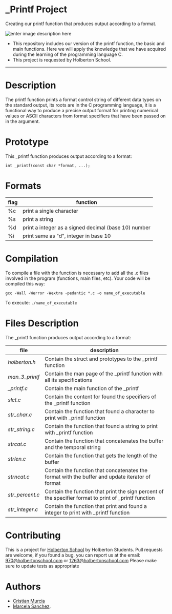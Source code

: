 # _Printf Project
Creating our printf function that produces output according to a format.


![enter image description here](https://lh3.googleusercontent.com/NSs_8OENr-W8QDp_44MyRoqoPymamFlp-QOAFHjD2_2vqCSC925ylCr4v8jc4E6zlD4Rr823aR4=s550 "readme")

- This repository includes our version of the printf function, the basic and main functions. Here we will apply the knowledge that we have acquired during the learning of the programming language C.
- This project is requested by Holberton School.
---------------
**Description**
================
The printf function prints a format control string of different data types on the standard output, its roots are in the C programming language, it is a functional way to produce a precise output format for printing numerical values or ASCII characters from format specifiers that have been passed on in the argument.

**Prototype**
=================
This _printf function produces output according to a format:

    int _printf(const char *format, ...);

**Formats**
=================
|flag|function|
|--|--|
|%c|print a single character|
|%s|print a string|
|%d|print a integer as a signed decimal (base 10) number|
|%i|print same as "d", integer in base 10|

**Compilation**
====================
To compile a file with the function is necessary to add all the .c files involved in the program (functions, main files, etc). Your code will be compiled this way:

    gcc -Wall -Werror -Wextra -pedantic *.c -o name_of_executable

To execute: `./name_of_executable`

**Files Description**
======

The _printf function produces output according to a format:

|file|description|
|--|--|
|*holberton.h*|Contain the struct and prototypes to the _printf function|
|*man_3_printf*|Contain the man page of the _printf function with all its specifications|
|*_printf.c*|Contain the main function of the _printf
|*slct.c*|Contain the content for found the specifiers of the _printf function
|*str_char.c*|Contain the function that found a character to print with _printf function
|*str_string.c*|Contain the function that found a string to print with _printf function
|*strcat.c*|Contain the function that concatenates the buffer and the temporal string
|*strlen.c*|Contain the function that gets the length of the buffer
|*strncat.c*|Contain the function that concatenates the format with the buffer and update iterator of format
|*str_percent.c*|Contain the function that print the sign percent of the specifier format to print of _printf function
|*str_integer.c*|Contain the function that print and found a integer to print with _printf function

**Contributing**
====================
This is a project for  [Holberton School](https://www.holbertonschool.com/)  by Holberton Students.
Pull requests are welcome, if you found a bug, you can report us at the email: 970@holbertonschool.com or 1263@holbertonschool.com
Please make sure to update tests as appropriate


**Authors**
=========
- [Cristian Murcia](https://github.com/Cris-Mur)
- [Marcela Sanchez](https://github.com/marcewp15).
